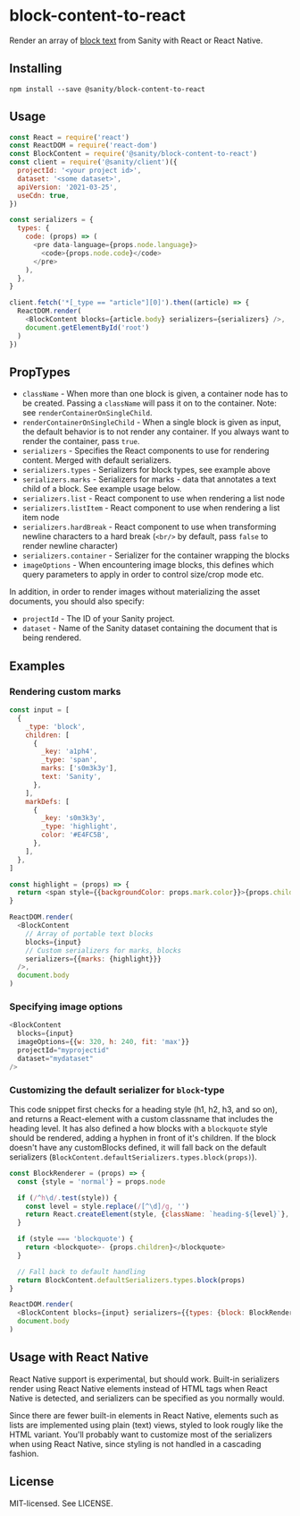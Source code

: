 # block-content-to-react

Render an array of [block text](https://www.sanity.io/docs/schema-types/block-type) from Sanity with React or React Native.

## Installing

```
npm install --save @sanity/block-content-to-react
```

## Usage

```js
const React = require('react')
const ReactDOM = require('react-dom')
const BlockContent = require('@sanity/block-content-to-react')
const client = require('@sanity/client')({
  projectId: '<your project id>',
  dataset: '<some dataset>',
  apiVersion: '2021-03-25',
  useCdn: true,
})

const serializers = {
  types: {
    code: (props) => (
      <pre data-language={props.node.language}>
        <code>{props.node.code}</code>
      </pre>
    ),
  },
}

client.fetch('*[_type == "article"][0]').then((article) => {
  ReactDOM.render(
    <BlockContent blocks={article.body} serializers={serializers} />,
    document.getElementById('root')
  )
})
```

## PropTypes

- `className` - When more than one block is given, a container node has to be created. Passing a `className` will pass it on to the container. Note: see `renderContainerOnSingleChild`.
- `renderContainerOnSingleChild` - When a single block is given as input, the default behavior is to not render any container. If you always want to render the container, pass `true`.
- `serializers` - Specifies the React components to use for rendering content. Merged with default serializers.
- `serializers.types` - Serializers for block types, see example above
- `serializers.marks` - Serializers for marks - data that annotates a text child of a block. See example usage below.
- `serializers.list` - React component to use when rendering a list node
- `serializers.listItem` - React component to use when rendering a list item node
- `serializers.hardBreak` - React component to use when transforming newline characters to a hard break (`<br/>` by default, pass `false` to render newline character)
- `serializers.container` - Serializer for the container wrapping the blocks
- `imageOptions` - When encountering image blocks, this defines which query parameters to apply in order to control size/crop mode etc.

In addition, in order to render images without materializing the asset documents, you should also specify:

- `projectId` - The ID of your Sanity project.
- `dataset` - Name of the Sanity dataset containing the document that is being rendered.

## Examples

### Rendering custom marks

```js
const input = [
  {
    _type: 'block',
    children: [
      {
        _key: 'a1ph4',
        _type: 'span',
        marks: ['s0m3k3y'],
        text: 'Sanity',
      },
    ],
    markDefs: [
      {
        _key: 's0m3k3y',
        _type: 'highlight',
        color: '#E4FC5B',
      },
    ],
  },
]

const highlight = (props) => {
  return <span style={{backgroundColor: props.mark.color}}>{props.children}</span>
}

ReactDOM.render(
  <BlockContent
    // Array of portable text blocks
    blocks={input}
    // Custom serializers for marks, blocks
    serializers={{marks: {highlight}}}
  />,
  document.body
)
```

### Specifying image options

```js
<BlockContent
  blocks={input}
  imageOptions={{w: 320, h: 240, fit: 'max'}}
  projectId="myprojectid"
  dataset="mydataset"
/>
```

### Customizing the default serializer for `block`-type

This code snippet first checks for a heading style (h1, h2, h3, and so on), and returns a React-element with a custom classname that includes the heading level. It has also defined a how blocks with a `blockquote` style should be rendered, adding a hyphen in front of it's children. If the block doesn't have any customBlocks defined, it will fall back on the default serializers (`BlockContent.defaultSerializers.types.block(props)`).

```js
const BlockRenderer = (props) => {
  const {style = 'normal'} = props.node

  if (/^h\d/.test(style)) {
    const level = style.replace(/[^\d]/g, '')
    return React.createElement(style, {className: `heading-${level}`}, props.children)
  }

  if (style === 'blockquote') {
    return <blockquote>- {props.children}</blockquote>
  }

  // Fall back to default handling
  return BlockContent.defaultSerializers.types.block(props)
}

ReactDOM.render(
  <BlockContent blocks={input} serializers={{types: {block: BlockRenderer}}} />,
  document.body
)
```

## Usage with React Native

React Native support is experimental, but should work. Built-in serializers render using React Native elements instead of HTML tags when React Native is detected, and serializers can be specified as you normally would.

Since there are fewer built-in elements in React Native, elements such as lists are implemented using plain (text) views, styled to look rougly like the HTML variant. You'll probably want to customize most of the serializers when using React Native, since styling is not handled in a cascading fashion.

## License

MIT-licensed. See LICENSE.
